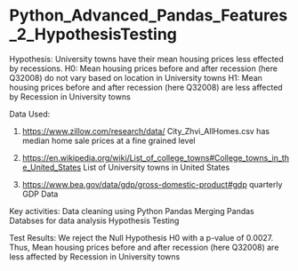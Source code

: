 # Python_Advanced_Pandas_Features_2_HypothesisTesting

Hypothesis: University towns have their mean housing prices less effected by recessions. 
H0: Mean housing prices before and after recession (here Q32008) do not vary based on location in University towns
H1: Mean housing prices before and after recession (here Q32008) are less affected by Recession in University towns

Data Used:

1. https://www.zillow.com/research/data/
City_Zhvi_AllHomes.csv has median home sale prices at a fine grained level

2. https://en.wikipedia.org/wiki/List_of_college_towns#College_towns_in_the_United_States
List of University towns in United States

3. https://www.bea.gov/data/gdp/gross-domestic-product#gdp
quarterly GDP Data

Key activities:
Data cleaning using Python Pandas
Merging Pandas Databses for data analysis
Hypothesis Testing

Test Results:
We reject the Null Hypothesis H0 with a p-value of 0.0027. Thus, Mean housing prices before and after recession (here Q32008) are less affected by Recession in University towns
